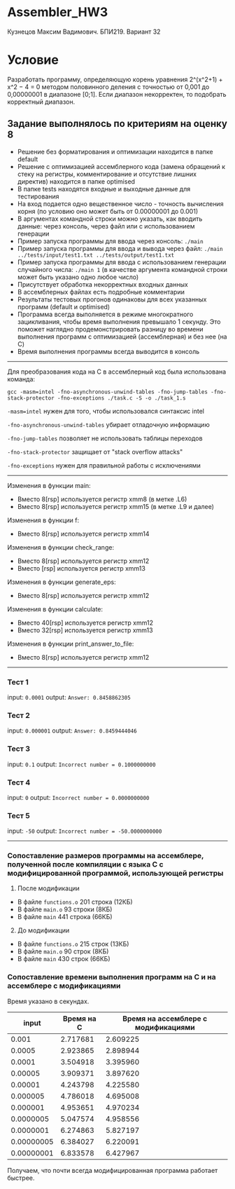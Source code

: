 # Assembler_HW3

Кузнецов Максим Вадимович. БПИ219. Вариант 32

# Условие
Разработать программу, определяющую корень уравнения 2^(x^2+1) + x^2 − 4 = 0 методом половинного деления с точностью от 0,001 до 0,00000001 в диапазоне [0;1]. Если диапазон некорректен, то подобрать корректный диапазон.

## Задание выполнялось по критериям на оценку 8
- Решение без форматирования и оптимизации находится в папке default
- Решение с оптимизацией ассемблерного кода (замена обращений к стеку на регистры, комментирование и отсутствие лишних директив) находится в папке optimised
- В папке tests находятся входные и выходные данные для тестирования
- На вход подается одно вещественное число - точность вычисления корня (по условию оно может быть от 0.00000001 до 0.001)
- В аргументах командной строки можно указать, как вводить данные: через консоль, через файл или с использованием генерации
- Пример запуска программы для ввода через консоль: `./main`
- Пример запуска программы для ввода и вывода через файл: `./main ../tests/input/test1.txt ../tests/output/test1.txt`
- Пример запуска программы для ввода с использованием генерации случайного числа: `./main 1` (в качестве аргумента командной строки может быть указано одно любое число)
- Присутствует обработка некорректных входных данных
- В ассемблерных файлах есть подробные комментарии
- Результаты тестовых прогонов одинаковы для всех указанных программ (default и optimised)
- Программа всегда выполняется в режиме многократного зацикливания, чтобы время выполнения превышало 1 секунду. Это поможет наглядно продемонстрировать разницу во времени выполнения программ с оптимизацией (ассемблерная) и без нее (на C)
- Время выполнения программы всегда выводится в консоль

***
Для преобразования кода на C в ассемблерный код была использована команда:

``gcc -masm=intel -fno-asynchronous-unwind-tables -fno-jump-tables -fno-stack-protector -fno-exceptions ./task.c -S -o ./task_1.s``

``-masm=intel`` нужен для того, чтобы использовался синтаксис intel

``-fno-asynchronous-unwind-tables`` убирает отладочную информацию

``-fno-jump-tables`` позволяет не использовать таблицы переходов

``-fno-stack-protector`` защищает от "stack overflow attacks"

``-fno-exceptions`` нужен для правильной работы с исключениями
***

Изменения в функции main:
- Вместо 8[rsp] используется регистр xmm8 (в метке .L6)
- Вместо 8[rsp] используется регистр xmm15 (в метке .L9 и далее)


Изменения в функции f:
- Вместо 8[rsp] используется регистр xmm14


Изменения в функции check_range:
- Вместо 8[rsp] используется регистр xmm12
- Вместо [rsp] используется регистр xmm13


Изменения в функции generate_eps:
- Вместо 8[rsp] используется регистр xmm12


Изменения в функции calculate:
- Вместо 40[rsp] используется регистр xmm12
- Вместо 32[rsp] используется регистр xmm13


Изменения в функции print_answer_to_file:
- Вместо 8[rsp] используется регистр xmm12

***

### Тест 1
input: `0.0001`
output: `Answer: 0.8458862305`

### Тест 2
input: `0.000001`
output: `Answer: 0.8459444046`

### Тест 3
input: `0.1`
output: `Incorrect number = 0.1000000000`

### Тест 4
input: `0`
output: `Incorrect number = 0.0000000000`

### Тест 5
input: `-50`
output: `Incorrect number = -50.0000000000`
***

### Сопоставление размеров программы на ассемблере, полученной после компиляции с языка C с модифицированной программой, использующей регистры

1. После модификации
- В файле `functions.o` 201 строка (12КБ)
- В файле `main.o` 93 строки (8КБ)
- В файле `main` 441 строка (66КБ)

2. До модификации
- В файле `functions.o` 215 строк (13КБ)
- В файле `main.o` 90 строк (8КБ)
- В файле `main` 430 строк (66КБ)

### Сопоставление времени выполнения программ на C и на ассемблере с модификациями

Время указано в секундах.

   input | Время на C | Время на ассемблере с модификациями
 --------|------------|------------------------------------
   0.001 |   2.717681 |  2.609225
  0.0005 |   2.923865 |  2.898944
  0.0001 |   3.504918 |  3.395960
 0.00005 |   3.909371 |  3.897620
 0.00001 |   4.243798 |  4.225580
0.000005 |   4.786018 |  4.695008
0.000001 |   4.953651 |  4.970234
0.0000005|   5.047574 |  4.958556
0.0000001|   6.274863 |  5.827197
0.00000005|   6.384027 |  6.220091
0.00000001|   6.833578 |  6.427967

Получаем, что почти всегда модифицированная программа работает быстрее.
   
